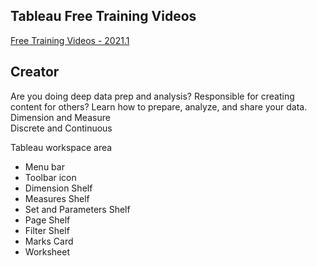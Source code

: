 ## Tableau Free Training Videos

[Free Training Videos - 2021.1](https://www.tableau.com/learn/training/20211)

## Creator

Are you doing deep data prep and analysis? Responsible for creating content for others? Learn how to prepare, analyze, and share your data.
<br>
Dimension and Measure<br>
Discrete and Continuous <br>

Tableau workspace area
* Menu bar
* Toolbar icon
* Dimension Shelf
* Measures Shelf
* Set and Parameters Shelf
* Page Shelf
* Filter Shelf
* Marks Card
* Worksheet


